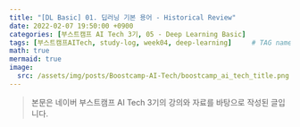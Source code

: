```yaml
---
title: "[DL Basic] 01. 딥러닝 기본 용어 - Historical Review"
date: 2022-02-07 19:50:00 +0900
categories: [부스트캠프 AI Tech 3기, 05 - Deep Learning Basic]
tags: [부스트캠프AITech, study-log, week04, deep-learning]     # TAG names should always be lowercase
math: true
mermaid: true
image: 
  src: /assets/img/posts/Boostcamp-AI-Tech/boostcamp_ai_tech_title.png
---
```

> 본문은 네이버 부스트캠프 AI Tech 3기의 강의와 자료를 바탕으로 작성된 글입니다.

<br>


